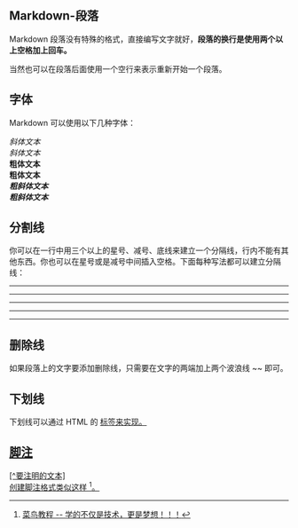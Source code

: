 ## Markdown-段落
Markdown 段落没有特殊的格式，直接编写文字就好，**段落的换行是使用两个以上空格加上回车。** 

当然也可以在段落后面使用一个空行来表示重新开始一个段落。
## 字体
Markdown 可以使用以下几种字体：

 *斜体文本*  
 _斜体文本_  
 **粗体文本**  
 __粗体文本__  
 ***粗斜体文本***  
 ___粗斜体文本___  
## 分割线
你可以在一行中用三个以上的星号、减号、底线来建立一个分隔线，行内不能有其他东西。你也可以在星号或是减号中间插入空格。下面每种写法都可以建立分隔线：

 ***  
 * * *  
 *****  
 - - -  
 ----------  
## 删除线
如果段落上的文字要添加删除线，只需要在文字的两端加上两个波浪线 ~~ 即可。
## 下划线
下划线可以通过 HTML 的 <u> 标签来实现。
## 脚注
 [^要注明的文本]  
  创建脚注格式类似这样 [^RUNOOB]。

  [^RUNOOB]: 菜鸟教程 -- 学的不仅是技术，更是梦想！！！
